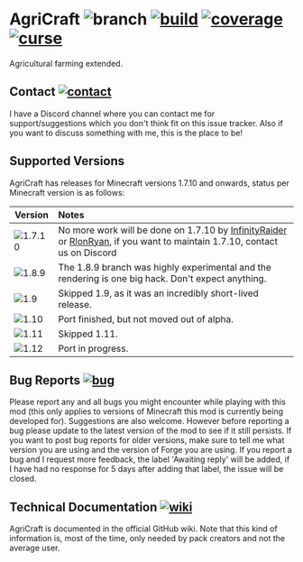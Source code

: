 # AgriCraft ![branch] [![build]][build-link] [![coverage]][coverage-link] [![curse]][curse-link]

Agricultural farming extended.

## Contact [![contact]][contact-link]
I have a Discord channel where you can contact me for support/suggestions which you don't think fit on this issue tracker. Also if you want to discuss something with me, this is the place to be!

## Supported Versions
AgriCraft has releases for Minecraft versions 1.7.10 and onwards, status per Minecraft version is as follows:

| Version  | Notes
|----------|:----------
|![1.7.10] | No more work will be done on 1.7.10 by [InfinityRaider](https://github.com/InfinityRaider) or [RlonRyan](https://github.com/InfinityRaider/AgriCraft/commits/master?author=RlonRyan), if you want to maintain 1.7.10, contact us on Discord
|![1.8.9]  | The 1.8.9 branch was highly experimental and the rendering is one big hack. Don't expect anything.
|![1.9]    | Skipped 1.9, as it was an incredibly short-lived release.
|![1.10]   | Port finished, but not moved out of alpha.
|![1.11]   | Skipped 1.11.
|![1.12]   | Port in progress.

## Bug Reports [![bug]][bug-link]

Please report any and all bugs you might encounter while playing with this mod (this only applies to versions of Minecraft this mod is currently being developed for). Suggestions are also welcome.
However before reporting a bug please update to the latest version of the mod to see if it still persists.
If you want to post bug reports for older versions, make sure to tell me what version you are using and the version of Forge you are using.
If you report a bug and I request more feedback, the label 'Awaiting reply' will be added, if I have had no response for 5 days after adding that label, the issue will be closed.


## Technical Documentation [![wiki]][wiki-link]

AgriCraft is documented in the official GitHub wiki. Note that
this kind of information is, most of the time, only needed by pack creators and not the average user.

[branch]:https://img.shields.io/badge/branch-master-aaaaff.svg "GitHub Branch"

[build-link]:https://travis-ci.org/AgriCraft/AgriCraft
[build]:https://travis-ci.org/AgriCraft/AgriCraft.svg?branch=master "Travis-CI Build Status"

[coverage]:https://codecov.io/gh/AgriCraft/AgriCore/branch/master/graph/badge.svg?token=DIEBA4U1AH
[coverage-link]:https://codecov.io/gh/AgriCraft/AgriCore

[minecraft]:https://agricraft.github.io/versions/1.12/minecraft.svg "Minecraft Version"

[curse-link]:https://agricraft.github.io/curse
[curse]:http://cf.way2muchnoise.eu/full_agricraft_downloads.svg "CurseForge"

[contact-link]:https://agricraft.github.io/contact
[contact]:https://agricraft.github.io/images/contact.svg "InfinityRaider Contact"

[bug-link]:https://agricraft.github.io/issues
[bug]:https://agricraft.github.io/images/bug.svg "AgriCraft Issues"

[wiki-link]:https://agricraft.github.io/wiki
[wiki]:https://agricraft.github.io/images/wiki.svg "AgriCraft GitHub Wiki"

[1.7.10]:https://agricraft.github.io/versions/1.7.10/status.svg
[1.8.9]:https://agricraft.github.io/versions/1.8.9/status.svg
[1.9]:https://agricraft.github.io/versions/1.9/status.svg
[1.10]:https://agricraft.github.io/versions/1.10/status.svg
[1.11]:https://agricraft.github.io/versions/1.11/status.svg
[1.12]:https://agricraft.github.io/versions/1.12/status.svg
